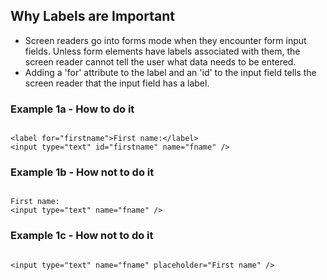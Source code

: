 <h2 id="why-labels">Why Labels are Important</h2>

* Screen readers go into forms mode when they encounter form input fields. Unless form elements have labels associated with them, the screen reader cannot tell the user what data needs to be entered.
* Adding a 'for' attribute to the label and an 'id' to the input field tells the screen reader that the input field has a label.

<h3>Example 1a - How to do it</h3>

<pre class="html flex"><code>
&lt;label for="firstname"&gt;First name:&lt;/label&gt;
&lt;input type="text" id="firstname" name="fname" /&gt;
</code></pre>

<h3>Example 1b - How not to do it</h3>

<pre class="html flex"><code>
First name:
&lt;input type="text" name="fname" /&gt;
</code></pre>

<h3>Example 1c - How not to do it</h3>

<pre class="html flex"><code>
&lt;input type="text" name="fname" placeholder="First name" /&gt;
</code></pre>
